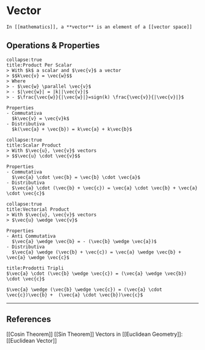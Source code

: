 # Vector
```ad-def
In [[mathematics]], a **vector** is an element of a [[vector space]]
```
## Operations & Properties
```ad-def
collapse:true
title:Product Per Scalar
> With $k$ a scalar and $\vec{v}$ a vector
> $$k\vec{v} = \vec{w}$$
> Where 
> - $\vec{w} \parallel \vec{v}$
> - $|\vec{w}| = |k||\vec{v}|$
> - $\frac{\vec{w}}{|\vec{w}|}=sign(k) \frac{\vec{v}}{|\vec{v}|}$

Properties
- Commutativa
  $k\vec{v} = \vec{v}k$
- Distributiva
  $k(\vec{a} + \vec{b}) = k\vec{a} + k\vec{b}$
```

```ad-def
collapse:true
title:Scalar Product
> With $\vec{u}, \vec{v}$ vectors
> $$\vec{u} \cdot \vec{v}$$

Properties
- Commutativa
  $\vec{a} \cdot \vec{b} = \vec{b} \cdot \vec{a}$
- Distributiva
  $\vec{a} \cdot (\vec{b} + \vec{c}) = \vec{a} \cdot \vec{b} + \vec{a} \cdot \vec{c}$
```

```ad-def
collapse:true
title:Vectorial Product
> With $\vec{u}, \vec{v}$ vectors
> $\vec{u} \wedge \vec{v}$

Properties
- Anti Commutativa
  $\vec{a} \wedge \vec{b} = - (\vec{b} \wedge \vec{a})$
- Distributiva
  $\vec{a} \wedge (\vec{b} + \vec{c}) = \vec{a} \wedge \vec{b} + \vec{a} \wedge \vec{c}$
```

```ad-note
title:Prodotti Tripli
$\vec{a} \cdot (\vec{b} \wedge \vec{c}) = (\vec{a} \wedge \vec{b}) \cdot \vec{c}$

$\vec{a} \wedge (\vec{b} \wedge \vec{c}) = (\vec{a} \cdot \vec{c})\vec{b} +  (\vec{a} \cdot \vec{b})\vec{c}$
```

---
## References
[[Cosin Theorem]]
[[Sin Theorem]]
Vectors in [[Euclidean Geometry]]: [[Euclidean Vector]]
